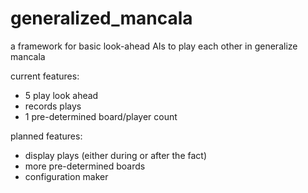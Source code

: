 # generalized_mancala

a framework for basic look-ahead AIs to play each other in generalize mancala

current features: 
- 5 play look ahead
- records plays
- 1 pre-determined board/player count

planned features:
- display plays (either during or after the fact)
- more pre-determined boards
- configuration maker


